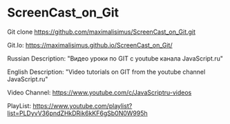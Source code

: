 # ScreenCast_on_Git

Git clone https://github.com/maximalisimus/ScreenCast_on_Git.git

Git.Io: https://maximalisimus.github.io/ScreenCast_on_Git/

Russian Description: "Видео уроки по GIT с youtube канала  JavaScript.ru"

English Description: "Video tutorials on GIT from the youtube channel JavaScript.ru"

Video Channel: https://www.youtube.com/c/JavaScriptru-videos

PlayList: https://www.youtube.com/playlist?list=PLDyvV36pndZHkDRik6kKF6gSb0N0W995h
